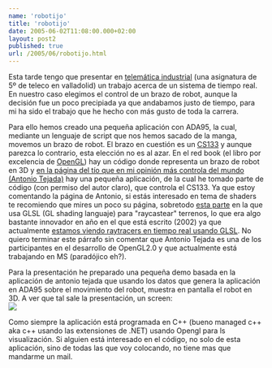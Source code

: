 ```yaml
---
name: 'robotijo'
title: 'robotijo'
date: 2005-06-02T11:08:00.000+02:00
layout: post2
published: true
url: /2005/06/robotijo.html
---
```


Esta tarde tengo que presentar en [telemática industrial](http://www.tel.uva.es/docencia/asignaturas.htm?controlador(titulacion)=P244&controlador(asignatura)=A43795) (una asignatura de 5º de teleco en valladolid) un trabajo acerca de un sistema de tiempo real. En nuestro caso elegimos el control de un brazo de robot, aunque la decisión fue un poco precipiada ya que andabamos justo de tiempo, para mi ha sido el trabajo que he hecho con más gusto de toda la carrera.  
  
Para ello hemos creado una pequeña aplicación con ADA95, la cual, mediante un lenguaje de script que nos hemos sacado de la manga, movemos un brazo de robot. El brazo en cuestión es un [CS133](http://robotica.udl.es/brazo_robot/brazo.htm) y aunque parezca lo contrario, esta elección no es al azar. En el red book (el libro por excelencia de [OpenGL](http://www.opengl.org)) hay un código donde representa un brazo de robot en 3D y [en la página del tío que en mi opinión más controla del mundo (Antonio Tejada)](http://personal.telefonica.terra.es/web/atejadalacaci/) hay una pequeña aplicación, de la cual he tomado parte de código (con permiso del autor claro), que controla el CS133. Ya que estoy comentando la página de Antonio, si estás interesado en tema de shaders te recomiendo que mires un poco su página, sobretodo [esta parte](http://personal.telefonica.terra.es/web/atejadalacaci/raycast/index.html) en la que usa GLSL (GL shading languaje) para "raycastear" terrenos, lo que era algo bastante innovador en año en el que está escrito (2002) ya que actualmente [estamos viendo raytracers en tiempo real usando GLSL](http://www.codepixel.com/displayarticle3053.html). No quiero terminar este párrafo sin comentar que Antonio Tejada es una de los participantes en el desarrollo de OpenGL2.0 y que actualmente está trabajando en MS (paradójico eh?).  
  
Para la presentación he preparado una pequeña demo basada en la aplicación de antonio tejada que usando los datos que genera la aplicación en ADA95 sobre el movimiento del robot, muestra en pantalla el robot en 3D. A ver que tal sale la presentación, un screen:  
![](http://www.tel.uva.es/personales/jsanfer/blog/robotijo.PNG)  
  
  
Como siempre la aplicación está programada en C++ (bueno managed c++ aka c++ usando las extensiones de .NET) usando Opengl para ls visualización. Si alguien está interesado en el código, no solo de esta aplicación, sino de todas las que voy colocando, no tiene mas que mandarme un mail.
